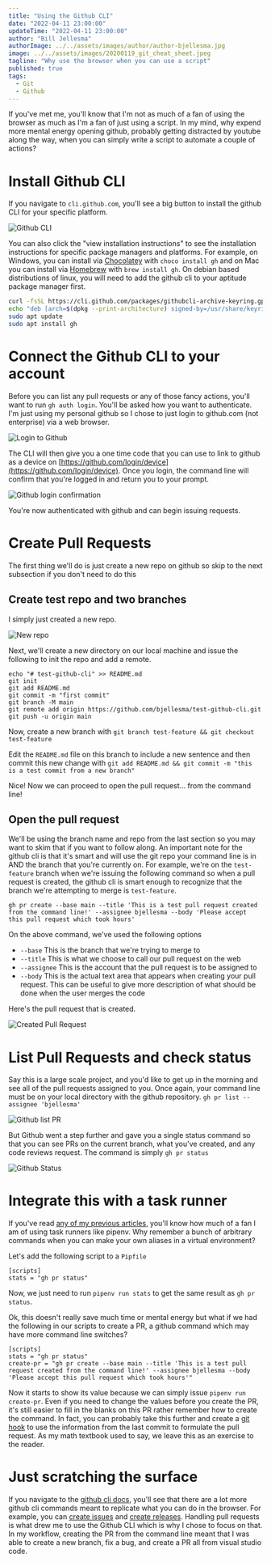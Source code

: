 ```yaml
---
title: "Using the Github CLI"
date: "2022-04-11 23:00:00"
updateTime: "2022-04-11 23:00:00"
author: "Bill Jellesma"
authorImage: ../../assets/images/author/author-bjellesma.jpg
image: ../../assets/images/20200119_git_cheat_sheet.jpeg
tagline: "Why use the browser when you can use a script"
published: true
tags:
  - Git
  - Github
---
```


If you've met me, you'll know that I'm not as much of a fan of using the browser as much as I'm a fan of just using a script. In my mind, why expend more mental energy opening github, probably getting distracted by youtube along the way, when you can simply write a script to automate a couple of actions?

# Install Github CLI

If you navigate to `cli.github.com`, you'll see a big button to install the github CLI for your specific platform.

![Github CLI](../../assets/images/2022-04-11-22-13-33.png)

You can also click the "view installation instructions" to see the installation instructions for specific package managers and platforms. For example, on Windows, you can install via [Chocolatey](https://chocolatey.org/) with `choco install gh` and on Mac you can install via [Homebrew](https://brew.sh/) with `brew install gh`. On debian based distributions of linux, you will need to add the github cli to your aptitude package manager first.

```bash
curl -fsSL https://cli.github.com/packages/githubcli-archive-keyring.gpg | sudo dd of=/usr/share/keyrings/githubcli-archive-keyring.gpg
echo "deb [arch=$(dpkg --print-architecture) signed-by=/usr/share/keyrings/githubcli-archive-keyring.gpg] https://cli.github.com/packages stable main" | sudo tee /etc/apt/sources.list.d/github-cli.list > /dev/null
sudo apt update
sudo apt install gh
```

# Connect the Github CLI to your account

Before you can list any pull requests or any of those fancy actions, you'll want to run `gh auth login`. You'll be asked how you want to authenticate. I'm just using my personal github so I chose to just login to github.com (not enterprise) via a web browser.

![Login to Github](../../assets/images/2022-04-11-22-34-25.png)

The CLI will then give you a one time code that you can use to link to github as a device on [https://github.com/login/device](https://github.com/login/device). Once you login, the command line will confirm that you're logged in and return you to your prompt.

![Github login confirmation](../../assets/images/2022-04-11-22-37-37.png)

You're now authenticated with github and can begin issuing requests.

# Create Pull Requests

The first thing we'll do is just create a new repo on github so skip to the next subsection if you don't need to do this

## Create test repo and two branches

I simply just created a new repo.

![New repo](../../assets/images/2022-04-11-22-45-11.png)

Next, we'll create a new directory on our local machine and issue the following to init the repo and add a remote.

```
echo "# test-github-cli" >> README.md
git init
git add README.md
git commit -m "first commit"
git branch -M main
git remote add origin https://github.com/bjellesma/test-github-cli.git
git push -u origin main
```

Now, create a new branch with `git branch test-feature && git checkout test-feature`

Edit the `README.md` file on this branch to include a new sentence and then commit this new change with `git add README.md && git commit -m "this is a test commit from a new branch"`

Nice! Now we can proceed to open the pull request... from the command line!

## Open the pull request

We'll be using the branch name and repo from the last section so you may want to skim that if you want to follow along. An important note for the github cli is that it's smart and will use the git repo your command line is in AND the branch that you're currently on. For example, we're on the `test-feature` branch when we're issuing the following command so when a pull request is created, the github cli is smart enough to recognize that the branch we're attempting to merge is `test-feature`.

```git
gh pr create --base main --title 'This is a test pull request created from the command line!' --assignee bjellesma --body 'Please accept this pull request which took hours'
```

On the above command, we've used the following options

- `--base` This is the branch that we're trying to merge to
- `--title` This is what we choose to call our pull request on the web
- `--assignee` This is the account that the pull request is to be assigned to
- `--body` This is the actual text area that appears when creating your pull request. This can be useful to give more description of what should be done when the user merges the code

Here's the pull request that is created.

![Created Pull Request](../../assets/images/2022-04-11-23-05-39.png)

# List Pull Requests and check status

Say this is a large scale project, and you'd like to get up in the morning and see all of the pull requests assigned to you. Once again, your command line must be on your local directory with the github repository. `gh pr list --assignee 'bjellesma'`

![Github list PR](../../assets/images/2022-04-11-23-09-03.png)

But Github went a step further and gave you a single status command so that you can see PRs on the current branch, what you've created, and any code reviews request. The command is simply `gh pr status`

![Github Status](../../assets/images/2022-04-11-23-12-25.png)

# Integrate this with a task runner

If you've read [any of my previous articles](https://billjellesmacoding.netlify.app/blog/20211021_odoo_pipenv), you'll know how much of a fan I am of using task runners like pipenv. Why remember a bunch of arbitrary commands when you can make your own aliases in a virtual environment?

Let's add the following script to a `Pipfile`

```
[scripts]
stats = "gh pr status"
```

Now, we just need to run `pipenv run stats` to get the same result as `gh pr status`.

Ok, this doesn't really save much time or mental energy but what if we had the following in our scripts to create a PR, a github command which may have more command line switches?

```
[scripts]
stats = "gh pr status"
create-pr = "gh pr create --base main --title 'This is a test pull request created from the command line!' --assignee bjellesma --body 'Please accept this pull request which took hours'"
```

Now it starts to show its value because we can simply issue `pipenv run create-pr`. Even if you need to change the values before you create the PR, it's still easier to fill in the blanks on this PR rather remember how to create the command. In fact, you can probably take this further and create a [git hook](https://git-scm.com/book/en/v2/Customizing-Git-Git-Hooks) to use the information from the last commit to formulate the pull request. As my math textbook used to say, we leave this as an exercise to the reader.

# Just scratching the surface

If you navigate to the [github cli docs](https://cli.github.com/manual/), you'll see that there are a lot more github cli commands meant to replicate what you can do in the browser. For example, you can [create issues](https://cli.github.com/manual/gh_issue_create) and [create releases](https://cli.github.com/manual/gh_release_create). Handling pull requests is what drew me to use the Github CLI which is why I chose to focus on that. In my workflow, creating the PR from the command line meant that I was able to create a new branch, fix a bug, and create a PR all from visual studio code.
